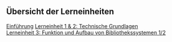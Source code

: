 ## Übersicht der Lerneinheiten

[Einführung](content/einfuehrung.md)
[Lerneinheit 1 & 2: Technische Grundlagen](content/lektion1-2.md)  
[Lerneinheit 3: Funktion und Aufbau von Bibliothekssystemen 1/2](content/lektion3.md)
